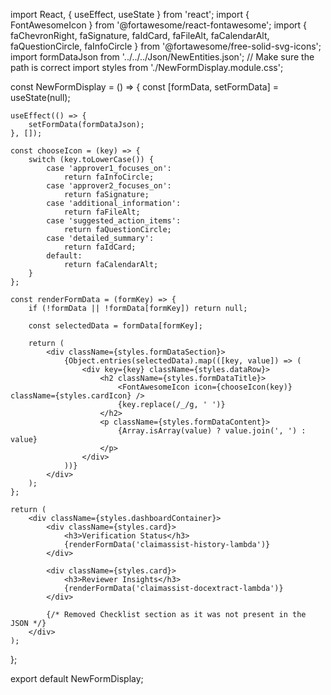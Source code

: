 import React, { useEffect, useState } from 'react';
import { FontAwesomeIcon } from '@fortawesome/react-fontawesome';
import {
    faChevronRight,
    faSignature,
    faIdCard,
    faFileAlt,
    faCalendarAlt,
    faQuestionCircle,
    faInfoCircle
} from '@fortawesome/free-solid-svg-icons';
import formDataJson from '../../../Json/NewEntities.json'; // Make sure the path is correct
import styles from './NewFormDisplay.module.css';

const NewFormDisplay = () => {
    const [formData, setFormData] = useState(null);

    useEffect(() => {
        setFormData(formDataJson);
    }, []);

    const chooseIcon = (key) => {
        switch (key.toLowerCase()) {
            case 'approver1_focuses_on':
                return faInfoCircle;
            case 'approver2_focuses_on':
                return faSignature;
            case 'additional_information':
                return faFileAlt;
            case 'suggested_action_items':
                return faQuestionCircle;
            case 'detailed_summary':
                return faIdCard;
            default:
                return faCalendarAlt;
        }
    };

    const renderFormData = (formKey) => {
        if (!formData || !formData[formKey]) return null;

        const selectedData = formData[formKey];

        return (
            <div className={styles.formDataSection}>
                {Object.entries(selectedData).map(([key, value]) => (
                    <div key={key} className={styles.dataRow}>
                        <h2 className={styles.formDataTitle}>
                            <FontAwesomeIcon icon={chooseIcon(key)} className={styles.cardIcon} />
                            {key.replace(/_/g, ' ')}
                        </h2>
                        <p className={styles.formDataContent}>
                            {Array.isArray(value) ? value.join(', ') : value}
                        </p>
                    </div>
                ))}
            </div>
        );
    };

    return (
        <div className={styles.dashboardContainer}>
            <div className={styles.card}>
                <h3>Verification Status</h3>
                {renderFormData('claimassist-history-lambda')}
            </div>

            <div className={styles.card}>
                <h3>Reviewer Insights</h3>
                {renderFormData('claimassist-docextract-lambda')}
            </div>

            {/* Removed Checklist section as it was not present in the JSON */}
        </div>
    );
};

export default NewFormDisplay;
